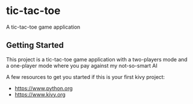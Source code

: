 # tic-tac-toe

A tic-tac-toe game application

## Getting Started

This project is a tic-tac-toe game application with a two-players mode and a one-player mode 
where you pay against my not-so-smart AI 

A few resources to get you started if this is your first kivy project:

- https://www.python.org
- https://www.kivy.org

